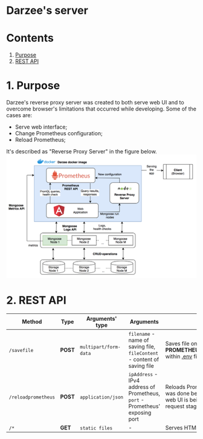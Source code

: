 # Darzee's server

# Contents 

1. [Purpose](#1-purpose)<br/>
2. [REST API](#2-rest-api)<br>

# 1. Purpose

Darzee's reverse proxy server was created to both serve web UI and to overcome browser's limitations that occurred while developing. Some of the cases are: </br>
* Serve web interface; </br>
* Change Prometheus configuration; </br>
* Reload Prometheus; </br>

It's described as "Reverse Proxy Server" in the figure below.
![](../../screenshots/architecture_overview.png)

# 2. REST API 

| Method | Type | Arguments' type | Arguments | Description |
| --- | --- | --- | --- | --- |
| `/savefile` | **POST** | `multipart/form-data` | `filename` - name of saving file, </br> `fileContent` - content of saving file |  Saves file on specified path defined in **PROMETHEUS_CONFIGURATION_FOLDER_PATH** within [.env](.env) file. |
| `/reloadprometheus` | **POST** | `application/json` | `ipAddress` - IPv4 address of Prometheus, </br> `port` - Prometheus' exposing port | Reloads Prometheus on specified address. That was done because Prometheus' reload from the web UI is being blocked by browser in a preflight request stage. |
| `/*` | **GET** | `static files` | - | Serves HTML files for the web UI. |
